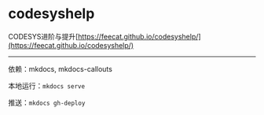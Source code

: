 # codesyshelp

CODESYS进阶与提升[https://feecat.github.io/codesyshelp/](https://feecat.github.io/codesyshelp/)

----

依赖：mkdocs, mkdocs-callouts

本地运行：`mkdocs serve`

推送：`mkdocs gh-deploy`